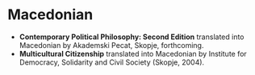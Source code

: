 # Macedonian

- **Contemporary Political Philosophy: Second Edition** translated into Macedonian by Akademski Pecat, Skopje, forthcoming.
- **Multicultural Citizenship** translated into Macedonian by Institute for Democracy, Solidarity and Civil Society (Skopje, 2004).
